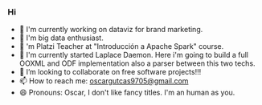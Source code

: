 ### Hi 

- 🔭 I'm currently working on dataviz for brand marketing.
- 🔭 I'm big data enthusiast.
- 🔭 'm Platzi Teacher at "Introducción a Apache Spark" course.
- 🔭 I'm currently started Laplace Daemon. Here i'm going to build a full OOXML and ODF implementation also a parser between this two techs.
- 👯 I’m looking to collaborate on free software projects!!!
- 📫 How to reach me: oscargutcas9705@gmail.com
- 😄 Pronouns: Oscar, I don't like fancy titles. I'm an human as you.
